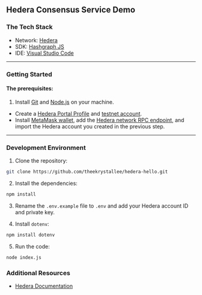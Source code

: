## Hedera Consensus Service Demo

### The Tech Stack

- Network: [Hedera](https://hedera.com/)
- SDK: [Hashgraph JS](https://github.com/hashgraph/hedera-sdk-js)
- IDE: [Visual Studio Code](https://visualstudio.microsoft.com/downloads/)

---

### Getting Started

#### The prerequisites:

1. Install [Git](https://git-scm.com/downloads) and [Node.js](https://nodejs.org/en/download/) on your machine.

- Create a [Hedera Portal Profile](https://docs.hedera.com/guides/getting-started/introduction) and [testnet account](https://hedera.com/blog/create-accounts-with-ed25519-and-ecdsa-keys-from-the-hedera-portal).
- Install [MetaMask wallet](https://metamask.io/), add the [Hedera network RPC endpoint](https://hedera.com/blog/leveraging-ethereum-developer-tools-on-hedera#Import), and import the Hedera account you created in the previous step.

---

### Development Environment

1. Clone the repository:

```zsh
git clone https://github.com/theekrystallee/hedera-hello.git
```

2. Install the dependencies:

```zsh
npm install
```

3. Rename the `.env.example` file to `.env` and add your Hedera account ID and private key.

4. Install `dotenv`:

```zsh
npm install dotenv
```

5. Run the code:

```zsh
node index.js
```

### Additional Resources

- [Hedera Documentation](https://docs.hedera.com/guides/docs/sdks/consensus)
